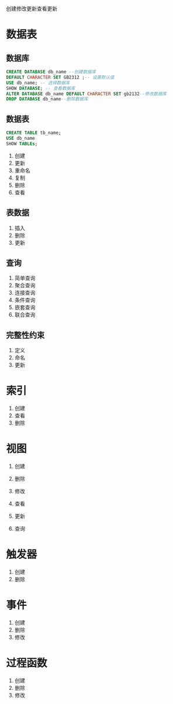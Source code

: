 创建修改更新查看更新
# 数据表
## 数据库
```sql
CREATE DATABASE db_name --创建数据库
DEFAULT CHARACTER SET GB2312 ;-- 设置默认值
USE db_name; -- 选择数据库
SHOW DATABASE; -- 查看数据库
ALTER DATABASE db_name DEFAULT CHARACTER SET gb2132--修改数据库
DROP DATABASE db_name--删除数据库
```
## 数据表
```sql
CREATE TABLE tb_name;
USE db_name
SHOW TABLEs;
```
1. 创建
2. 更新
3. 重命名
4. 复制
5. 删除
6. 查看
## 表数据
1. 插入
2. 删除
3. 更新
## 查询
1. 简单查询
2. 聚合查询
3. 连接查询
4. 条件查询
5. 嵌套查询
6. 联合查询
## 完整性约束
1. 定义
2. 命名
3. 更新
# 索引
1. 创建
2. 查看
3. 删除
# 视图
1. 创建
2. 删除
3. 修改

4. 查看
5. 更新
6. 查询
# 触发器
1. 创建
2. 删除
# 事件
1. 创建
2. 删除
3. 修改
# 过程函数
1. 创建
2. 删除
3. 修改
